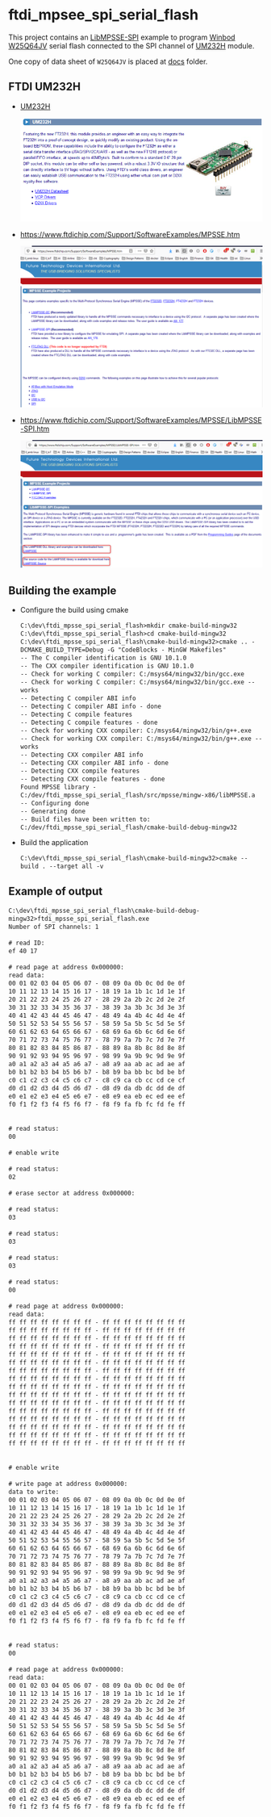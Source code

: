 # ftdi_mpsee_spi_serial_flash

This project contains an [LibMPSSE-SPI](https://www.ftdichip.com/Support/SoftwareExamples/MPSSE/LibMPSSE-SPI.htm) example to program [Winbod W25Q64JV](https://www.winbond.com/hq/product/code-storage-flash-memory/serial-nor-flash/index.html?__locale=en&partNo=W25Q64JV) serial flash connected to the SPI channel of [UM232H](https://www.ftdichip.com/Products/Modules/DevelopmentModules.htm#UM232H) module.

One copy of data sheet of `W25Q64JV` is placed at [docs](docs) folder.


## FTDI UM232H

* [UM232H](https://www.ftdichip.com/Products/Modules/DevelopmentModules.htm#UM232H)

  ![UM232H](docs/UM232H.png)

* https://www.ftdichip.com/Support/SoftwareExamples/MPSSE.htm

  ![libMPSSE](docs/libMPSSE.png)

* https://www.ftdichip.com/Support/SoftwareExamples/MPSSE/LibMPSSE-SPI.htm

  ![libMPSSE-SPI](docs/libMPSSE-spi.png)


## Building the example

* Configure the build using cmake

   ```text
   C:\dev\ftdi_mpsse_spi_serial_flash>mkdir cmake-build-mingw32
   C:\dev\ftdi_mpsse_spi_serial_flash>cd cmake-build-mingw32
   C:\dev\ftdi_mpsse_spi_serial_flash\cmake-build-mingw32>cmake .. -DCMAKE_BUILD_TYPE=Debug -G "CodeBlocks - MinGW Makefiles"
   -- The C compiler identification is GNU 10.1.0
   -- The CXX compiler identification is GNU 10.1.0
   -- Check for working C compiler: C:/msys64/mingw32/bin/gcc.exe
   -- Check for working C compiler: C:/msys64/mingw32/bin/gcc.exe -- works
   -- Detecting C compiler ABI info
   -- Detecting C compiler ABI info - done
   -- Detecting C compile features
   -- Detecting C compile features - done
   -- Check for working CXX compiler: C:/msys64/mingw32/bin/g++.exe
   -- Check for working CXX compiler: C:/msys64/mingw32/bin/g++.exe -- works
   -- Detecting CXX compiler ABI info
   -- Detecting CXX compiler ABI info - done
   -- Detecting CXX compile features
   -- Detecting CXX compile features - done
   Found MPSSE library - C:/dev/ftdi_mpsse_spi_serial_flash/src/mpsse/mingw-x86/libMPSSE.a
   -- Configuring done
   -- Generating done
   -- Build files have been written to: C:/dev/ftdi_mpsse_spi_serial_flash/cmake-build-debug-mingw32
   ```


* Build the application

  ```text
  C:\dev\ftdi_mpsse_spi_serial_flash\cmake-build-mingw32>cmake --build . --target all -v
  ```

## Example of output

```Text
C:\dev\ftdi_mpsse_spi_serial_flash\cmake-build-debug-mingw32>ftdi_mpsse_spi_serial_flash.exe
Number of SPI channels: 1

# read ID:
ef 40 17

# read page at address 0x000000:
read data:
00 01 02 03 04 05 06 07 - 08 09 0a 0b 0c 0d 0e 0f
10 11 12 13 14 15 16 17 - 18 19 1a 1b 1c 1d 1e 1f
20 21 22 23 24 25 26 27 - 28 29 2a 2b 2c 2d 2e 2f
30 31 32 33 34 35 36 37 - 38 39 3a 3b 3c 3d 3e 3f
40 41 42 43 44 45 46 47 - 48 49 4a 4b 4c 4d 4e 4f
50 51 52 53 54 55 56 57 - 58 59 5a 5b 5c 5d 5e 5f
60 61 62 63 64 65 66 67 - 68 69 6a 6b 6c 6d 6e 6f
70 71 72 73 74 75 76 77 - 78 79 7a 7b 7c 7d 7e 7f
80 81 82 83 84 85 86 87 - 88 89 8a 8b 8c 8d 8e 8f
90 91 92 93 94 95 96 97 - 98 99 9a 9b 9c 9d 9e 9f
a0 a1 a2 a3 a4 a5 a6 a7 - a8 a9 aa ab ac ad ae af
b0 b1 b2 b3 b4 b5 b6 b7 - b8 b9 ba bb bc bd be bf
c0 c1 c2 c3 c4 c5 c6 c7 - c8 c9 ca cb cc cd ce cf
d0 d1 d2 d3 d4 d5 d6 d7 - d8 d9 da db dc dd de df
e0 e1 e2 e3 e4 e5 e6 e7 - e8 e9 ea eb ec ed ee ef
f0 f1 f2 f3 f4 f5 f6 f7 - f8 f9 fa fb fc fd fe ff


# read status:
00

# enable write

# read status:
02

# erase sector at address 0x000000:

# read status:
03

# read status:
03

# read status:
03

# read status:
00

# read page at address 0x000000:
read data:
ff ff ff ff ff ff ff ff - ff ff ff ff ff ff ff ff
ff ff ff ff ff ff ff ff - ff ff ff ff ff ff ff ff
ff ff ff ff ff ff ff ff - ff ff ff ff ff ff ff ff
ff ff ff ff ff ff ff ff - ff ff ff ff ff ff ff ff
ff ff ff ff ff ff ff ff - ff ff ff ff ff ff ff ff
ff ff ff ff ff ff ff ff - ff ff ff ff ff ff ff ff
ff ff ff ff ff ff ff ff - ff ff ff ff ff ff ff ff
ff ff ff ff ff ff ff ff - ff ff ff ff ff ff ff ff
ff ff ff ff ff ff ff ff - ff ff ff ff ff ff ff ff
ff ff ff ff ff ff ff ff - ff ff ff ff ff ff ff ff
ff ff ff ff ff ff ff ff - ff ff ff ff ff ff ff ff
ff ff ff ff ff ff ff ff - ff ff ff ff ff ff ff ff
ff ff ff ff ff ff ff ff - ff ff ff ff ff ff ff ff
ff ff ff ff ff ff ff ff - ff ff ff ff ff ff ff ff
ff ff ff ff ff ff ff ff - ff ff ff ff ff ff ff ff
ff ff ff ff ff ff ff ff - ff ff ff ff ff ff ff ff


# enable write

# write page at address 0x000000:
data to write:
00 01 02 03 04 05 06 07 - 08 09 0a 0b 0c 0d 0e 0f
10 11 12 13 14 15 16 17 - 18 19 1a 1b 1c 1d 1e 1f
20 21 22 23 24 25 26 27 - 28 29 2a 2b 2c 2d 2e 2f
30 31 32 33 34 35 36 37 - 38 39 3a 3b 3c 3d 3e 3f
40 41 42 43 44 45 46 47 - 48 49 4a 4b 4c 4d 4e 4f
50 51 52 53 54 55 56 57 - 58 59 5a 5b 5c 5d 5e 5f
60 61 62 63 64 65 66 67 - 68 69 6a 6b 6c 6d 6e 6f
70 71 72 73 74 75 76 77 - 78 79 7a 7b 7c 7d 7e 7f
80 81 82 83 84 85 86 87 - 88 89 8a 8b 8c 8d 8e 8f
90 91 92 93 94 95 96 97 - 98 99 9a 9b 9c 9d 9e 9f
a0 a1 a2 a3 a4 a5 a6 a7 - a8 a9 aa ab ac ad ae af
b0 b1 b2 b3 b4 b5 b6 b7 - b8 b9 ba bb bc bd be bf
c0 c1 c2 c3 c4 c5 c6 c7 - c8 c9 ca cb cc cd ce cf
d0 d1 d2 d3 d4 d5 d6 d7 - d8 d9 da db dc dd de df
e0 e1 e2 e3 e4 e5 e6 e7 - e8 e9 ea eb ec ed ee ef
f0 f1 f2 f3 f4 f5 f6 f7 - f8 f9 fa fb fc fd fe ff


# read status:
00

# read page at address 0x000000:
read data:
00 01 02 03 04 05 06 07 - 08 09 0a 0b 0c 0d 0e 0f
10 11 12 13 14 15 16 17 - 18 19 1a 1b 1c 1d 1e 1f
20 21 22 23 24 25 26 27 - 28 29 2a 2b 2c 2d 2e 2f
30 31 32 33 34 35 36 37 - 38 39 3a 3b 3c 3d 3e 3f
40 41 42 43 44 45 46 47 - 48 49 4a 4b 4c 4d 4e 4f
50 51 52 53 54 55 56 57 - 58 59 5a 5b 5c 5d 5e 5f
60 61 62 63 64 65 66 67 - 68 69 6a 6b 6c 6d 6e 6f
70 71 72 73 74 75 76 77 - 78 79 7a 7b 7c 7d 7e 7f
80 81 82 83 84 85 86 87 - 88 89 8a 8b 8c 8d 8e 8f
90 91 92 93 94 95 96 97 - 98 99 9a 9b 9c 9d 9e 9f
a0 a1 a2 a3 a4 a5 a6 a7 - a8 a9 aa ab ac ad ae af
b0 b1 b2 b3 b4 b5 b6 b7 - b8 b9 ba bb bc bd be bf
c0 c1 c2 c3 c4 c5 c6 c7 - c8 c9 ca cb cc cd ce cf
d0 d1 d2 d3 d4 d5 d6 d7 - d8 d9 da db dc dd de df
e0 e1 e2 e3 e4 e5 e6 e7 - e8 e9 ea eb ec ed ee ef
f0 f1 f2 f3 f4 f5 f6 f7 - f8 f9 fa fb fc fd fe ff

```